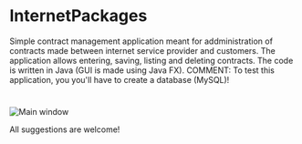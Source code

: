 # InternetPackages
Simple contract management application meant for addministration of contracts made between internet service provider and customers.
The application allows entering, saving, listing and deleting contracts.
The code is written in Java (GUI is made using Java FX).
COMMENT: To test this application, you you'll have to create a database (MySQL)!
# 
![Main window](https://s32.postimg.org/tfvewnhqd/Internet_Packages.jpg)


All suggestions are welcome!
